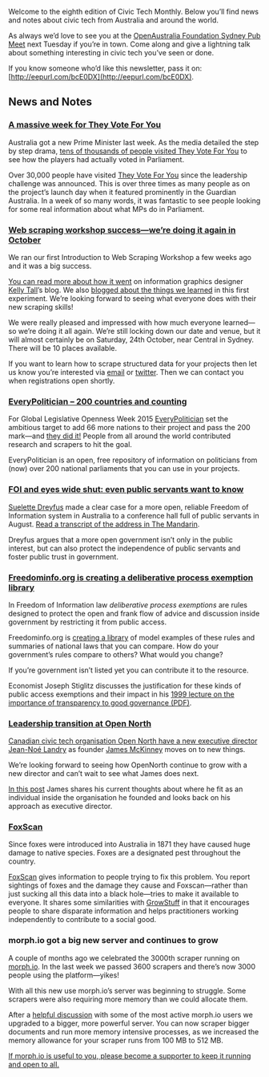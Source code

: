 Welcome to the eighth edition of Civic Tech Monthly.
Below you’ll find news and notes about civic tech from Australia and around the world.

As always we’d love to see you at
the [OpenAustralia Foundation Sydney Pub Meet](http://www.meetup.com/OpenAustralia-Foundation/)
next Tuesday if you’re in town.
Come along and give a lightning talk
about something interesting in civic tech you’ve seen or done.

If you know someone who’d like this newsletter, pass it on: [http://eepurl.com/bcE0DX](http://eepurl.com/bcE0DX).

## News and Notes

### [A massive week for They Vote For You](https://www.openaustraliafoundation.org.au/2015/09/24/a-massive-week-for-they-vote-for-you/)

Australia got a new Prime Minister last week.
As the media detailed the step by step drama,
[tens of thousands of people visited They Vote For You](https://www.openaustraliafoundation.org.au/2015/09/24/a-massive-week-for-they-vote-for-you/)
to see how the players had actually voted in Parliament.

Over 30,000 people have visited [They Vote For You](https://theyvoteforyou.org.au)
since the leadership challenge was announced.
This is over three times as many people
as on the project’s launch day
when it featured prominently in the Guardian Australia.
In a week of so many words,
it was fantastic to see people looking for some real information
about what MPs do in Parliament.

### [Web scraping workshop success—we’re doing it again in October](https://www.openaustraliafoundation.org.au/2015/09/24/web-scraping-workshop-success-were-doing-it-again/)

We ran our first Introduction to Web Scraping Workshop a few weeks ago
and it was a big success.

[You can read more about how it went](http://www.hellomister.com.au/new-blog/2015/9/8/web-scraping-with-openaustraliaorg)
on information graphics designer [Kelly Tall](https://twitter.com/hellomista)’s blog.
We also [blogged about the things we learned](https://www.openaustraliafoundation.org.au/2015/09/24/web-scraping-workshop-success-were-doing-it-again/)
in this first experiment.
We’re looking forward to seeing what everyone does with their new scraping skills!

We were really pleased and impressed with how much everyone learned—so
we’re doing it all again.
We’re still locking down our date and venue,
but it will almost certainly be on Saturday, 24th October, near Central in Sydney.
There will be 10 places available.

If you want to learn how to scrape structured data for your projects
then let us know you’re interested via [email](mailto:contact@oaf.org.au) or
[twitter](https://twitter.com/OpenAustralia).
Then we can contact you when registrations open shortly.

### [EveryPolitician – 200 countries and counting](https://www.mysociety.org/2015/09/15/everypolitician-200-countries-and-counting/)

For Global Legislative Openness Week 2015 [EveryPolitician](http://everypolitician.org/)
set the ambitious target to add 66 more nations to their project
and pass the 200 mark—and [they did it!](https://www.mysociety.org/2015/09/15/everypolitician-200-countries-and-counting/)
People from all around the world contributed research and scrapers to hit the goal.

EveryPolitician is an open, free repository
of information on politicians from (now) over 200 national parliaments
that you can use in your projects.

### [FOI and eyes wide shut: even public servants want to know](http://www.themandarin.com.au/49024-foi-security-clearance-creep-eyes-wide-shut/)

[Suelette Dreyfus](https://twitter.com/sueletted) made a clear case for
a more open, reliable Freedom of Information system in Australia
to a conference hall full of public servants in August.
[Read a transcript of the address in The
Mandarin](http://www.themandarin.com.au/49024-foi-security-clearance-creep-eyes-wide-shut/).

Dreyfus argues that a more open government
isn’t only in the public interest,
but can also protect the independence of public servants
and foster public trust in government.

### [Freedominfo.org is creating a deliberative process exemption library](http://www.freedominfo.org/resources/deliberative-process-exemption-library/)

In Freedom of Information law
_deliberative process exemptions_ are rules designed
to protect the open and frank flow of advice and discussion inside government
by restricting it from public access.

Freedominfo.org is [creating a library](http://www.freedominfo.org/resources/deliberative-process-exemption-library/)
of model examples of these rules
and summaries of national laws that you can compare.
How do your government’s rules compare to others?
What would you change?

If you’re government isn’t listed yet you can contribute it to the resource.

Economist Joseph Stiglitz discusses
the justification for these kinds of public access exemptions
and their impact in his
[1999 lecture on the importance of transparency to good governance (PDF)](http://internationalbudget.org/wp-content/uploads/On-Liberty-the-Right-to-Know-and-Public-Discourse-The-Role-of-Transparency-in-Public-Life.pdf).

### [Leadership transition at Open North](http://www.opennorth.ca/2015/09/22/announcing-a-leadership-transition-at-open-north.html)

[Canadian civic tech organisation Open North
have a new executive director](http://www.opennorth.ca/2015/09/22/announcing-a-leadership-transition-at-open-north.html)
[Jean-Noé Landry](https://www.linkedin.com/in/jeannoelandry)
as founder [James McKinney](https://twitter.com/mckinneyjames)
moves on to new things.

We’re looking forward to seeing how OpenNorth
continue to grow with a new director
and can’t wait to see what James does next.

[In this post](http://www.opennorth.ca/2015/09/22/announcing-a-leadership-transition-at-open-north.html)
James shares his current thoughts about
where he fit as an individual inside the organisation he founded
and looks back on his approach as executive director.

### [FoxScan](http://www.feralscan.org.au/foxscan/default.aspx)

Since foxes were introduced into Australia in 1871
they have caused huge damage to native species.
Foxes are a designated pest throughout the country.

[FoxScan](http://www.feralscan.org.au/foxscan/default.aspx)
gives information to people trying to fix this problem.
You report sightings of foxes and the damage they cause
and Foxscan—rather than just sucking all this data into a black hole—tries
to make it available to everyone.
It shares some similarities with [GrowStuff](https://www.openaustraliafoundation.org.au/2015/02/19/civic-tech-monthly-feb-2015/#user-content-growstuff)
in that it encourages people to share disparate information
and helps practitioners working independently
to contribute to a social good.

### morph.io got a big new server and continues to grow

A couple of months ago we celebrated the 3000th scraper running on [morph.io](https://morph.io).
In the last week we passed 3600 scrapers
and there’s now 3000 people using the platform—yikes!

With all this new use morph.io’s server was beginning to struggle.
Some scrapers were also requiring more memory than we could allocate them.

After a [helpful discussion](https://github.com/openaustralia/morph/issues/898)
with some of the most active morph.io users
we upgraded to a bigger, more powerful server.
You can now scraper bigger documents and run more memory intensive processes,
as we increased the memory allowance for
your scraper runs from 100 MB to 512 MB.

[If morph.io is useful to you, please become a supporter to keep it running and open to all.](https://morph.io/supporters/new)
